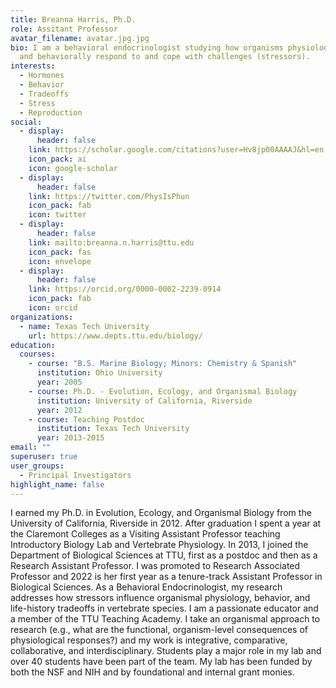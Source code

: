 ```yaml
---
title: Breanna Harris, Ph.D.
role: Assitant Professor
avatar_filename: avatar.jpg.jpg
bio: I am a behavioral endocrinologist studying how organisms physiologically
  and behaviorally respond to and cope with challenges (stressors).
interests:
  - Hormones
  - Behavior
  - Tradeoffs
  - Stress
  - Reproduction
social:
  - display:
      header: false
    link: https://scholar.google.com/citations?user=Hv8jp00AAAAJ&hl=en
    icon_pack: ai
    icon: google-scholar
  - display:
      header: false
    link: https://twitter.com/PhysIsPhun
    icon_pack: fab
    icon: twitter
  - display:
      header: false
    link: mailto:breanna.n.harris@ttu.edu
    icon_pack: fas
    icon: envelope
  - display:
      header: false
    link: https://orcid.org/0000-0002-2239-0914
    icon_pack: fab
    icon: orcid
organizations:
  - name: Texas Tech University
    url: https://www.depts.ttu.edu/biology/
education:
  courses:
    - course: "B.S. Marine Biology; Minors: Chemistry & Spanish"
      institution: Ohio University
      year: 2005
    - course: Ph.D. - Evolution, Ecology, and Organismal Biology
      institution: University of California, Riverside
      year: 2012
    - course: Teaching Postdoc
      institution: Texas Tech University
      year: 2013-2015
email: ""
superuser: true
user_groups:
  - Principal Investigators
highlight_name: false
---
```

I earned my Ph.D. in Evolution, Ecology, and Organismal Biology from the University of California, Riverside in 2012. After graduation I spent a year at the Claremont Colleges as a Visiting Assistant Professor teaching Introductory Biology Lab and Vertebrate Physiology. In 2013, I joined the Department of Biological Sciences at TTU, first as a postdoc and then as a Research Assistant Professor. I was promoted to Research Associated Professor and 2022 is her first year as a tenure-track Assistant Professor in Biological Sciences. As a Behavioral Endocrinologist, my research addresses how stressors influence organismal physiology, behavior, and life-history tradeoffs in vertebrate species. I am a passionate educator and a member of the TTU Teaching Academy. I take an organismal approach to research (e.g., what are the functional, organism-level consequences of physiological responses?) and my work is integrative, comparative, collaborative, and interdisciplinary. Students play a  major role in my lab and over 40 students have been part of the team. My lab has been funded by both the NSF and NIH and by foundational and internal grant monies. 
